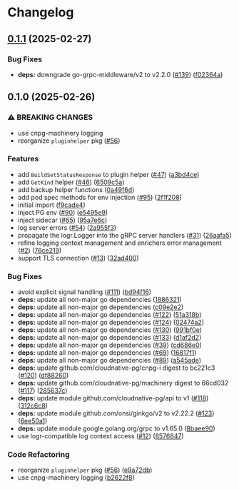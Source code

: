 # Changelog

## [0.1.1](https://github.com/cloudnative-pg/cnpg-i-machinery/compare/v0.1.0...v0.1.1) (2025-02-27)


### Bug Fixes

* **deps:** downgrade go-grpc-middleware/v2 to v2.2.0 ([#139](https://github.com/cloudnative-pg/cnpg-i-machinery/issues/139)) ([f02364a](https://github.com/cloudnative-pg/cnpg-i-machinery/commit/f02364aea613e0cd8b32bf2bc237ef17d0acdcc1))

## 0.1.0 (2025-02-26)


### ⚠ BREAKING CHANGES

* use cnpg-machinery logging
* reorganize `pluginhelper` pkg ([#56](https://github.com/cloudnative-pg/cnpg-i-machinery/issues/56))

### Features

* add `BuildSetStatusResponse` to plugin helper ([#47](https://github.com/cloudnative-pg/cnpg-i-machinery/issues/47)) ([a3bd4ce](https://github.com/cloudnative-pg/cnpg-i-machinery/commit/a3bd4ce2d72de59b1259df7b70ba7937d9c3abc0))
* add `GetKind` helper ([#46](https://github.com/cloudnative-pg/cnpg-i-machinery/issues/46)) ([6509c5a](https://github.com/cloudnative-pg/cnpg-i-machinery/commit/6509c5ad7f9a0dcbdef54b89eca7a2d32ac11b10))
* add backup helper functions ([0a49f6d](https://github.com/cloudnative-pg/cnpg-i-machinery/commit/0a49f6de1ae86aabb0fb76f4f2404164acb87610))
* add pod spec methods for env injection ([#95](https://github.com/cloudnative-pg/cnpg-i-machinery/issues/95)) ([2f1f208](https://github.com/cloudnative-pg/cnpg-i-machinery/commit/2f1f20869d5cddbd5e1c9778e4a6d26f216fd644))
* initial import ([f9cade4](https://github.com/cloudnative-pg/cnpg-i-machinery/commit/f9cade4b50973c72b2049d80202a96b1d23c420f))
* inject PG env ([#90](https://github.com/cloudnative-pg/cnpg-i-machinery/issues/90)) ([e5495e9](https://github.com/cloudnative-pg/cnpg-i-machinery/commit/e5495e9c5ed6fd1ee14a700d74fc3a395ffe866f))
* inject sidecar ([#65](https://github.com/cloudnative-pg/cnpg-i-machinery/issues/65)) ([95a7e6c](https://github.com/cloudnative-pg/cnpg-i-machinery/commit/95a7e6cb16f921e34f4188c6fed2f96a55f664e9))
* log server errors ([#54](https://github.com/cloudnative-pg/cnpg-i-machinery/issues/54)) ([2a955f3](https://github.com/cloudnative-pg/cnpg-i-machinery/commit/2a955f3116cd5faf8a83565b4e88df5a2c8441b1))
* propagate the logr.Logger into the gRPC server handlers ([#31](https://github.com/cloudnative-pg/cnpg-i-machinery/issues/31)) ([26aafa5](https://github.com/cloudnative-pg/cnpg-i-machinery/commit/26aafa55c7bf37e9f70e3db098e3fa9f52c463c1))
* refine logging context management and enrichers error management ([#2](https://github.com/cloudnative-pg/cnpg-i-machinery/issues/2)) ([76ce219](https://github.com/cloudnative-pg/cnpg-i-machinery/commit/76ce219b15a6f81494d9c374cfe3ad3db586f65f))
* support TLS connection ([#13](https://github.com/cloudnative-pg/cnpg-i-machinery/issues/13)) ([32ad400](https://github.com/cloudnative-pg/cnpg-i-machinery/commit/32ad400d28865d2659683b55a8be059be25e154a))


### Bug Fixes

* avoid explicit signal handling ([#111](https://github.com/cloudnative-pg/cnpg-i-machinery/issues/111)) ([bd94f16](https://github.com/cloudnative-pg/cnpg-i-machinery/commit/bd94f16685d31ee692b28f4b74603d80c515e864))
* **deps:** update all non-major go dependencies ([1886321](https://github.com/cloudnative-pg/cnpg-i-machinery/commit/1886321540447e2f0fcaf19dab4011f067c59702))
* **deps:** update all non-major go dependencies ([c09e2e2](https://github.com/cloudnative-pg/cnpg-i-machinery/commit/c09e2e24c34ef00ab950db84cad71d2224324356))
* **deps:** update all non-major go dependencies ([#122](https://github.com/cloudnative-pg/cnpg-i-machinery/issues/122)) ([51a318b](https://github.com/cloudnative-pg/cnpg-i-machinery/commit/51a318b7132ada7c8aba7bd6716c30ed6eca0976))
* **deps:** update all non-major go dependencies ([#124](https://github.com/cloudnative-pg/cnpg-i-machinery/issues/124)) ([02474a2](https://github.com/cloudnative-pg/cnpg-i-machinery/commit/02474a2d4040efd3d536a8ba5f5572b5a8fdc3bc))
* **deps:** update all non-major go dependencies ([#130](https://github.com/cloudnative-pg/cnpg-i-machinery/issues/130)) ([991bf0e](https://github.com/cloudnative-pg/cnpg-i-machinery/commit/991bf0e266c7516cd0994eec2418d7d901ee6369))
* **deps:** update all non-major go dependencies ([#133](https://github.com/cloudnative-pg/cnpg-i-machinery/issues/133)) ([d1af2d2](https://github.com/cloudnative-pg/cnpg-i-machinery/commit/d1af2d2478b4332a503c6422ec32f17848ae8501))
* **deps:** update all non-major go dependencies ([#39](https://github.com/cloudnative-pg/cnpg-i-machinery/issues/39)) ([cd686e0](https://github.com/cloudnative-pg/cnpg-i-machinery/commit/cd686e019766731bb79d494cf7bcbfb8979d4c6d))
* **deps:** update all non-major go dependencies ([#69](https://github.com/cloudnative-pg/cnpg-i-machinery/issues/69)) ([16817f1](https://github.com/cloudnative-pg/cnpg-i-machinery/commit/16817f104f8bcd7e07c96e5a4b5642bc743c12b2))
* **deps:** update all non-major go dependencies ([#89](https://github.com/cloudnative-pg/cnpg-i-machinery/issues/89)) ([a545ade](https://github.com/cloudnative-pg/cnpg-i-machinery/commit/a545adeb31e1c95505daec42e916ff7afc2ee877))
* **deps:** update github.com/cloudnative-pg/cnpg-i digest to bc221c3 ([#120](https://github.com/cloudnative-pg/cnpg-i-machinery/issues/120)) ([df88260](https://github.com/cloudnative-pg/cnpg-i-machinery/commit/df88260dbb6083dbc33b8f2cb6a4f593bdb7db6f))
* **deps:** update github.com/cloudnative-pg/machinery digest to 66cd032 ([#117](https://github.com/cloudnative-pg/cnpg-i-machinery/issues/117)) ([285637c](https://github.com/cloudnative-pg/cnpg-i-machinery/commit/285637c6574456fc53c39c9105cff33b0db916c9))
* **deps:** update module github.com/cloudnative-pg/api to v1 ([#118](https://github.com/cloudnative-pg/cnpg-i-machinery/issues/118)) ([312c6c8](https://github.com/cloudnative-pg/cnpg-i-machinery/commit/312c6c8764eecf9c4507762b5a2dae20987870e2))
* **deps:** update module github.com/onsi/ginkgo/v2 to v2.22.2 ([#123](https://github.com/cloudnative-pg/cnpg-i-machinery/issues/123)) ([6ee50a1](https://github.com/cloudnative-pg/cnpg-i-machinery/commit/6ee50a1f950fadb68bc8e43c015eaf418c52e471))
* **deps:** update module google.golang.org/grpc to v1.65.0 ([8baee90](https://github.com/cloudnative-pg/cnpg-i-machinery/commit/8baee90500a40094f55348ccb25686c44bcebe0e))
* use logr-compatible log context access ([#12](https://github.com/cloudnative-pg/cnpg-i-machinery/issues/12)) ([8576847](https://github.com/cloudnative-pg/cnpg-i-machinery/commit/8576847b3449cf636fb1f85065fc052a10b767a7))


### Code Refactoring

* reorganize `pluginhelper` pkg ([#56](https://github.com/cloudnative-pg/cnpg-i-machinery/issues/56)) ([e9a72db](https://github.com/cloudnative-pg/cnpg-i-machinery/commit/e9a72db1bfef00db871a6626bc06f54173e0c18d))
* use cnpg-machinery logging ([b2622f8](https://github.com/cloudnative-pg/cnpg-i-machinery/commit/b2622f81a69dcdb47a425399ee0c0128b03df15c))
